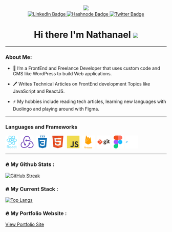 <div id='header' align='center'>
    <img src='https://media.giphy.com/media/v1.Y2lkPTc5MGI3NjExODUyMTIxNDEwZDMzYTdiNWY0NmU4YjEwYzczMjc5MTMwYmNhYWUwMSZjdD1n/3ZBgLjfzQfBi02bpP1/giphy.gif'/>
    <div id="badges">
    <a href="https://www.linkedin.com/in/nathanael-adam" target= "_blank">
      <img src="https://img.shields.io/badge/LinkedIn-blue?style=for-the-badge&logo=linkedin&logoColor=white" alt="LinkedIn Badge"/>
    </a>
    <a href="https://bugdodger.hashnode.dev" target="_blank">
      <img src="https://img.shields.io/badge/Hashnode-blue?style=for-the-badge&logo=hashnode&logoColor=white" alt="Hashnode Badge"/>
    </a>
    <a href="https://twitter.com/human_eiffel" target="_blank">
      <img src="https://img.shields.io/badge/Twitter-blue?style=for-the-badge&logo=twitter&logoColor=white" alt="Twitter Badge"/>
    </a>
  </div>
  <h1>
  Hi there I'm Nathanael
  <img src="https://media.giphy.com/media/hvRJCLFzcasrR4ia7z/giphy.gif" width="30px"/>
</h1>
</div>

---
### About Me:

- :telescope: I’m a FrontEnd and Freelance Developer that uses custom code and CMS like WordPress to build Web applications.

- :pen: Writes Technical Articles on FrontEnd development Topics like JavaScript and ReactJS.

- :zap: My hobbies include reading tech articles, learning new languages with Duolingo and playing around with Figma.

---

### Languages and Frameworks
<div>
  <img src="https://github.com/devicons/devicon/blob/master/icons/react/react-original-wordmark.svg" title="React" alt="React" width="40" height="40"/>&nbsp;
  <img src="https://github.com/devicons/devicon/blob/master/icons/redux/redux-original.svg" title="Redux" alt="Redux " width="40" height="40"/>&nbsp;
  <img src="https://github.com/devicons/devicon/blob/master/icons/css3/css3-plain-wordmark.svg"  title="CSS3" alt="CSS" width="40" height="40"/>&nbsp;
  <img src="https://github.com/devicons/devicon/blob/master/icons/html5/html5-original.svg" title="HTML5" alt="HTML" width="40" height="40"/>&nbsp;
  <img src="https://github.com/devicons/devicon/blob/master/icons/javascript/javascript-original.svg" title="JavaScript" alt="JavaScript" width="40" height="40"/>&nbsp;
  <img src="https://github.com/devicons/devicon/blob/master/icons/firebase/firebase-plain-wordmark.svg" title="Firebase" alt="Firebase" width="40" height="40"/>&nbsp;
  <img src="https://github.com/devicons/devicon/blob/master/icons/git/git-original-wordmark.svg" title="Git" **alt="Git" width="40" height="40"/>
  <img src="https://github.com/devicons/devicon/blob/master/icons/figma/figma-original.svg" title="Figma" alt="Figma" width="40" height="40"/>
  <img src="https://github.com/devicons/devicon/blob/master/icons/tailwindcss/tailwindcss-original-wordmark.svg" title="Tailwind" alt="Tailwind" width="40" height="40"/>
</div>

---

### :fire: My Github Stats :

[![GitHub Streak](http://github-readme-streak-stats.herokuapp.com?user=Nathanael-R&theme=react)](https://git.io/streak-stats)

### :fire: My Current Stack :

[![Top Langs](https://github-readme-stats.vercel.app/api/top-langs/?username=nathanael-r&layout=compact&theme=vision-friendly-dark)](https://github.com/anuraghazra/github-readme-stats)

### :fire: My Portfolio Website :
<a href="https://nathanael-r.vercel.app" target="_blank">View Portfolio Site</a>
